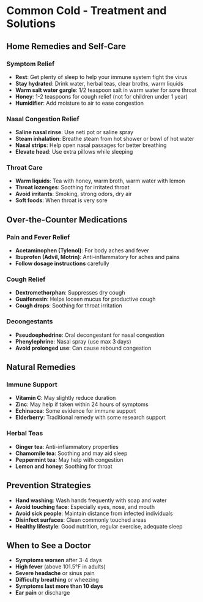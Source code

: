 # Common Cold - Treatment and Solutions

## Home Remedies and Self-Care

### Symptom Relief
- **Rest**: Get plenty of sleep to help your immune system fight the virus
- **Stay hydrated**: Drink water, herbal teas, clear broths, warm liquids
- **Warm salt water gargle**: 1/2 teaspoon salt in warm water for sore throat
- **Honey**: 1-2 teaspoons for cough relief (not for children under 1 year)
- **Humidifier**: Add moisture to air to ease congestion

### Nasal Congestion Relief
- **Saline nasal rinse**: Use neti pot or saline spray
- **Steam inhalation**: Breathe steam from hot shower or bowl of hot water
- **Nasal strips**: Help open nasal passages for better breathing
- **Elevate head**: Use extra pillows while sleeping

### Throat Care
- **Warm liquids**: Tea with honey, warm broth, warm water with lemon
- **Throat lozenges**: Soothing for irritated throat
- **Avoid irritants**: Smoking, strong odors, dry air
- **Soft foods**: When throat is very sore

## Over-the-Counter Medications

### Pain and Fever Relief
- **Acetaminophen (Tylenol)**: For body aches and fever
- **Ibuprofen (Advil, Motrin)**: Anti-inflammatory for aches and pains
- **Follow dosage instructions** carefully

### Cough Relief
- **Dextromethorphan**: Suppresses dry cough
- **Guaifenesin**: Helps loosen mucus for productive cough
- **Cough drops**: Soothing for throat irritation

### Decongestants
- **Pseudoephedrine**: Oral decongestant for nasal congestion
- **Phenylephrine**: Nasal spray (use max 3 days)
- **Avoid prolonged use**: Can cause rebound congestion

## Natural Remedies

### Immune Support
- **Vitamin C**: May slightly reduce duration
- **Zinc**: May help if taken within 24 hours of symptoms
- **Echinacea**: Some evidence for immune support
- **Elderberry**: Traditional remedy with some research support

### Herbal Teas
- **Ginger tea**: Anti-inflammatory properties
- **Chamomile tea**: Soothing and may aid sleep
- **Peppermint tea**: May help with congestion
- **Lemon and honey**: Soothing for throat

## Prevention Strategies
- **Hand washing**: Wash hands frequently with soap and water
- **Avoid touching face**: Especially eyes, nose, and mouth
- **Avoid sick people**: Maintain distance from infected individuals
- **Disinfect surfaces**: Clean commonly touched areas
- **Healthy lifestyle**: Good nutrition, regular exercise, adequate sleep

## When to See a Doctor
- **Symptoms worsen** after 3-4 days
- **High fever** (above 101.5°F in adults)
- **Severe headache** or sinus pain
- **Difficulty breathing** or wheezing
- **Symptoms last more than 10 days**
- **Ear pain** or discharge
